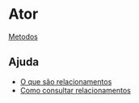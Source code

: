 # Ator

[Metodos](../class/Actor)

## Ajuda
* [O que são relacionamentos](../howto/OQueSaoRelacionamentos)
* [Como consultar relacionamentos](../howto/ComoConsultarRelacionamentos)
